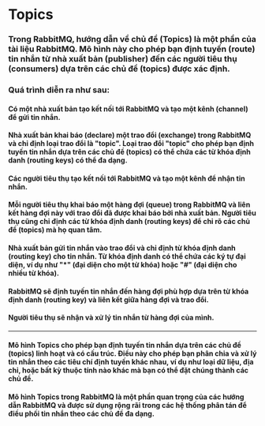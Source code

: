 # Topics
### Trong RabbitMQ, hướng dẫn về chủ đề (Topics) là một phần của tài liệu RabbitMQ. Mô hình này cho phép bạn định tuyến (route) tin nhắn từ nhà xuất bản (publisher) đến các người tiêu thụ (consumers) dựa trên các chủ đề (topics) được xác định.

### Quá trình diễn ra như sau:

#### Có một nhà xuất bản tạo kết nối tới RabbitMQ và tạo một kênh (channel) để gửi tin nhắn.
#### Nhà xuất bản khai báo (declare) một trao đổi (exchange) trong RabbitMQ và chỉ định loại trao đổi là "topic". Loại trao đổi "topic" cho phép bạn định tuyến tin nhắn dựa trên các chủ đề (topics) có thể chứa các từ khóa định danh (routing keys) có thể đa dạng.
#### Các người tiêu thụ tạo kết nối tới RabbitMQ và tạo một kênh để nhận tin nhắn.
#### Mỗi người tiêu thụ khai báo một hàng đợi (queue) trong RabbitMQ và liên kết hàng đợi này với trao đổi đã được khai báo bởi nhà xuất bản. Người tiêu thụ cũng chỉ định các từ khóa định danh (routing keys) để chỉ rõ các chủ đề (topics) mà họ quan tâm.
#### Nhà xuất bản gửi tin nhắn vào trao đổi và chỉ định từ khóa định danh (routing key) cho tin nhắn. Từ khóa định danh có thể chứa các ký tự đại diện, ví dụ như "*" (đại diện cho một từ khóa) hoặc "#" (đại diện cho nhiều từ khóa).
#### RabbitMQ sẽ định tuyến tin nhắn đến hàng đợi phù hợp dựa trên từ khóa định danh (routing key) và liên kết giữa hàng đợi và trao đổi.
#### Người tiêu thụ sẽ nhận và xử lý tin nhắn từ hàng đợi của mình.

---

#### Mô hình Topics cho phép bạn định tuyến tin nhắn dựa trên các chủ đề (topics) linh hoạt và có cấu trúc. Điều này cho phép bạn phân chia và xử lý tin nhắn theo các tiêu chí định tuyến khác nhau, ví dụ như loại dữ liệu, địa chỉ, hoặc bất kỳ thuộc tính nào khác mà bạn có thể đặt chúng thành các chủ đề.

#### Mô hình Topics trong RabbitMQ là một phần quan trọng của các hướng dẫn RabbitMQ và được sử dụng rộng rãi trong các hệ thống phân tán để điều phối tin nhắn theo các chủ đề đa dạng.